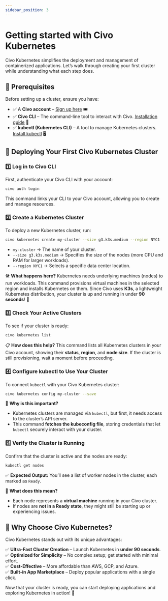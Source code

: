```yaml
---
sidebar_position: 3
---
```


#  Getting started with Civo Kubernetes  

Civo Kubernetes simplifies the deployment and management of containerized applications. Let’s walk through creating your first cluster while understanding what each step does. 

## 📌 Prerequisites  
Before setting up a cluster, ensure you have:

- ✅ A **Civo account** – [Sign up here](https://www.civo.com/) 🎟️
- ✅ **Civo CLI** – The command-line tool to interact with Civo. [Installation guide](https://www.civo.com/docs) 🔧
- ✅ **kubectl (Kubernetes CLI)** – A tool to manage Kubernetes clusters. [Install kubectl](https://kubernetes.io/docs/tasks/tools/) 🖥️

## 🚀 Deploying Your First Civo Kubernetes Cluster  

### 1️⃣ Log in to Civo CLI  
First, authenticate your Civo CLI with your account:
```sh
civo auth login
```
This command links your CLI to your Civo account, allowing you to create and manage resources.

### 2️⃣ Create a Kubernetes Cluster  
To deploy a new Kubernetes cluster, run:
```sh
civo kubernetes create my-cluster --size g3.k3s.medium --region NYC1
```
- `my-cluster` → The name of your cluster.
- `--size g3.k3s.medium` → Specifies the size of the nodes (more CPU and RAM for larger workloads).
- `--region NYC1` → Selects a specific data center location.

🛠 **What happens here?**
Kubernetes needs underlying machines (nodes) to run workloads. This command provisions virtual machines in the selected region and installs Kubernetes on them. Since Civo uses **K3s**, a lightweight Kubernetes distribution, your cluster is up and running in under **90 seconds**! 🚀

### 3️⃣ Check Your Active Clusters  
To see if your cluster is ready:
```sh
civo kubernetes list
```
📋 **How does this help?**
This command lists all Kubernetes clusters in your Civo account, showing their **status**, **region**, and **node size**. If the cluster is still provisioning, wait a moment before proceeding.

### 4️⃣ Configure kubectl to Use Your Cluster  
To connect `kubectl` with your Civo Kubernetes cluster:
```sh
civo kubernetes config my-cluster --save
```
🔗 **Why is this important?**
- Kubernetes clusters are managed via `kubectl`, but first, it needs access to the cluster’s API server.
- This command **fetches the kubeconfig file**, storing credentials that let `kubectl` securely interact with your cluster.

### 5️⃣ Verify the Cluster is Running  
Confirm that the cluster is active and the nodes are ready:
```sh
kubectl get nodes
```
✅ **Expected Output:** You’ll see a list of worker nodes in the cluster, each marked as `Ready`.

📌 **What does this mean?**
- Each node represents a **virtual machine** running in your Civo cluster.
- If nodes are **not in a Ready state**, they might still be starting up or experiencing issues.

## 🌟 Why Choose Civo Kubernetes?  

Civo Kubernetes stands out with its unique advantages:

✅ **Ultra-Fast Cluster Creation** – Launch Kubernetes in **under 90 seconds**.  \
✅ **Optimized for Simplicity** – No complex setup; get started with minimal effort.  \
✅ **Cost-Effective** – More affordable than AWS, GCP, and Azure.  \
✅ **Built-in App Marketplace** – Deploy popular applications with a single click. 

Now that your cluster is ready, you can start deploying applications and exploring Kubernetes in action! 🎉